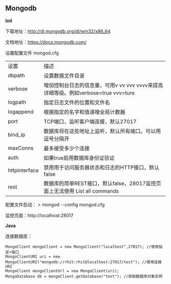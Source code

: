 ## Mongodb ##

**Init**


下载地址：http://dl.mongodb.org/dl/win32/x86_64

文档地址：https://docs.mongodb.com/

设置配置文件 mongod.cfg

<table>
	<tr>
		<td>
			设置
		</td>
		<td>
			描述
		</td>
	</tr>
    <tr>
		<td>
			dbpath
		</td>
		<td>
			设置数据文件目录
		</td>
	</tr>
	<tr>
		<td>
			verbose
		</td>
		<td>
			增加控制台日志的信息量，可用v vv vvv vvvv来提高详细等级。例如verbose=true vvv=ture
		</td>
	</tr>
	<tr>
		<td>
			logpath
		</td>
		<td>
			指定日志文件的位置和文件名
		</td>
	</tr>
	<tr>
		<td>
			logappend
		</td>
		<td>
			根据指定的名字和值递增全局计数器
		</td>
	</tr>
	<tr>
		<td>
			port
		</td>
		<td>
			TCP端口，监听客户端连接，默认27017
		</td>
	</tr>
	<tr>
		<td>
			bind_ip
		</td>
		<td>
			数据库将在这些地址上监听，默认所有端口。可以用逗号分隔开
		</td>
	</tr>
	<tr>
		<td>
			maxConns
		</td>
		<td>
			最多接受多少个连接
		</td>
	</tr>
	<tr>
		<td>
			auth
		</td>
		<td>
			如果true启用数据库身份证验证
		</td>
	</tr>
	<tr>
		<td>
			httpinterface
		</td>
		<td>
			禁用用于访问服务器状态和日志的HTTP接口，默认false
		</td>
	</tr>
    <tr>
		<td>
			rest
		</td>
		<td>
			数据库的简单REST接口，默认false，28017监控页面上无法使用 List all commands
		</td>
	</tr>
</table>

配置文件启动： > mongod --config mongod.cfg

监控页面：http://localhost:28017

**Java**

连接数据库：

```
MongoClient mongoClient = new MongoClient("localhost",27017); //使用指定+端口
MongoClientURI uri = new MongoClientURI("mongodb://rhit:rhit@localhost:27017/test"); //使用连接URI
MongoClient mongoClientUrl = new MongoClient(uri);
MongoDatabase db = mongoClient.getDatabase("test"); //获取数据库对象实例
```



